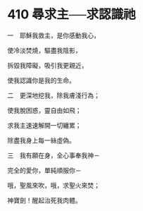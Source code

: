# 410 尋求主──求認識祂

一　耶穌我救主，是你感動我心，

使冷淡焚燒，驅盡我陰影，

拆毀我障礙，吸引我更親近，

使我認識你是我的生命。

二　更深地挖我，除我膚淺行為；

使我脫困惑，靈自由如飛；

求我主速速解開一切纏累；

除盡我身上每一絲虛偽。

三　我有願在身，全心事奉我神－

完全的愛你，單純順服你－

哦，聖風來吹，哦，求聖火來焚；

神寶劍！醒起治死我肉體。


